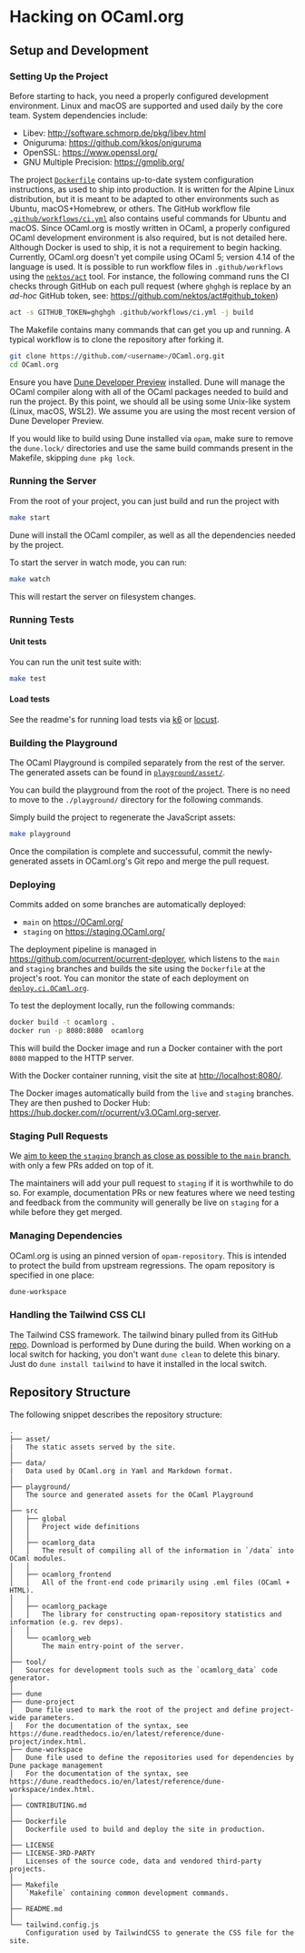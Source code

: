# Hacking on OCaml.org

## Setup and Development

### Setting Up the Project

Before starting to hack, you need a properly configured development environment. Linux and macOS are supported and used daily by the core team. System dependencies include:

* Libev: <http://software.schmorp.de/pkg/libev.html>
* Oniguruma: <https://github.com/kkos/oniguruma>
* OpenSSL: <https://www.openssl.org/>
* GNU Multiple Precision: <https://gmplib.org/>

The project [`Dockerfile`](./Dockerfile) contains up-to-date system configuration instructions, as used to ship into production. It is written for the Alpine Linux distribution, but it is meant to be adapted to other environments such as Ubuntu, macOS+Homebrew, or others. The GitHub workflow file [`.github/workflows/ci.yml`](.github/workflows/ci.yml) also contains useful commands for Ubuntu and macOS. Since OCaml.org is mostly written in OCaml, a properly configured OCaml development environment is also required, but is not detailed here. Although Docker is used to ship, it is not a requirement to begin hacking. Currently, OCaml.org doesn't yet compile using OCaml 5; version 4.14 of the language is used. It is possible to run workflow files in `.github/workflows` using the [`nektos/act`](https://github.com/nektos/act) tool. For instance, the following command runs the CI checks through GitHub on each pull request (where `ghghgh` is replace by an _ad-hoc_ GitHub token, see: <https://github.com/nektos/act#github_token>)

```bash
act -s GITHUB_TOKEN=ghghgh .github/workflows/ci.yml -j build
```

The Makefile contains many commands that can get you up and running. A typical workflow is to clone the repository after forking it.

```bash
git clone https://github.com/<username>/OCaml.org.git
cd OCaml.org
```

Ensure you have [Dune Developer Preview](https://preview.dune.build) installed. Dune will manage the OCaml compiler along with all of the OCaml packages needed to build and run the project. By this point, we should all be using some Unix-like system (Linux, macOS, WSL2). We assume you are using the most recent version of Dune Developer Preview.

If you would like to build using Dune installed via `opam`, make sure to remove the `dune.lock/` directories and use the same build commands present in the Makefile, skipping `dune pkg lock`.

### Running the Server

From the root of your project, you can just build and run the project with

```bash
make start
```

Dune will install the OCaml compiler, as well as all the dependencies needed by the project.

To start the server in watch mode, you can run:

```bash
make watch
```

This will restart the server on filesystem changes.

### Running Tests

#### Unit tests

You can run the unit test suite with:

```bash
make test
```

#### Load tests

See the readme's for running load tests via [k6](./test/load-test/k6/README.md)
or [locust](./test/load-test/locust/README.md).

### Building the Playground

The OCaml Playground is compiled separately from the rest of the server. The generated assets can be found in
[`playground/asset/`](./playground/asset/).

You can build the playground from the root of the project. There is no need to move to the `./playground/` directory for the following commands.

Simply build the project to regenerate the JavaScript assets:

```bash
make playground
```

Once the compilation is complete and successuful, commit the newly-generated assets in OCaml.org's Git repo and merge the pull request.

### Deploying

Commits added on some branches are automatically deployed:

* `main` on <https://OCaml.org/>
* `staging` on <https://staging.OCaml.org/>

The deployment pipeline is managed in <https://github.com/ocurrent/ocurrent-deployer>, which listens to the `main` and `staging` branches and builds the site using the `Dockerfile` at the project's root. You can monitor the state of each deployment on [`deploy.ci.OCaml.org`](https://deploy.ci.OCaml.org/?repo=ocaml/OCaml.org).

To test the deployment locally, run the following commands:

```bash
docker build -t ocamlorg .
docker run -p 8080:8080  ocamlorg
```

This will build the Docker image and run a Docker container with the port `8080` mapped to the HTTP server.

With the Docker container running, visit the site at <http://localhost:8080/>.

The Docker images automatically build from the `live` and `staging` branches. They are then pushed to Docker Hub: <https://hub.docker.com/r/ocurrent/v3.OCaml.org-server>.

### Staging Pull Requests

We [aim to keep the `staging` branch as close as possible to the `main`
branch](doc/FOR_MAINTAINERS.md#how-we-maintain-the-staging-branch), with only a few PRs added on top of it.

The maintainers will add your pull request to `staging` if it is worthwhile
to do so. For example, documentation PRs or new features where we need testing
and feedback from the community will generally be live on `staging` for a while
before they get merged.

### Managing Dependencies

OCaml.org is using an pinned version of `opam-repository`. This is intended to protect the build from upstream regressions. The opam repository is specified in one place:

```bash
dune-workspace
```

### Handling the Tailwind CSS CLI

The Tailwind CSS framework. The tailwind binary pulled from its GitHub [repo](https://github.com/tailwindlabs/tailwindcss). Download is performed by Dune during the build. When working on a local switch for hacking, you don't want `dune clean` to delete this binary. Just do `dune install tailwind` to have it installed in the local switch.

## Repository Structure

The following snippet describes the repository structure:

```text
.
├── asset/
|   The static assets served by the site.
│
├── data/
|   Data used by OCaml.org in Yaml and Markdown format.
│
├── playground/
│   The source and generated assets for the OCaml Playground
│
├── src
│   ├── global
│   │   Project wide definitions
│   │
│   ├── ocamlorg_data
│   │   The result of compiling all of the information in `/data` into OCaml modules.
│   │
│   ├── ocamlorg_frontend
│   │   All of the front-end code primarily using .eml files (OCaml + HTML).
│   │
│   ├── ocamlorg_package
│   │   The library for constructing opam-repository statistics and information (e.g. rev deps).
│   │
│   └── ocamlorg_web
│       The main entry-point of the server.
│
├── tool/
│   Sources for development tools such as the `ocamlorg_data` code generator.
│
├── dune
├── dune-project
│   Dune file used to mark the root of the project and define project-wide parameters.
│   For the documentation of the syntax, see https://dune.readthedocs.io/en/latest/reference/dune-project/index.html.
├── dune-workspace
│   Dune file used to define the repositories used for dependencies by Dune package management
│   For the documentation of the syntax, see https://dune.readthedocs.io/en/latest/reference/dune-workspace/index.html.
│
├── CONTRIBUTING.md
│
├── Dockerfile
│   Dockerfile used to build and deploy the site in production.
│
├── LICENSE
├── LICENSE-3RD-PARTY
│   Licenses of the source code, data and vendored third-party projects.
│
├── Makefile
│   `Makefile` containing common development commands.
│
├── README.md
│
└── tailwind.config.js
    Configuration used by TailwindCSS to generate the CSS file for the site.
```

